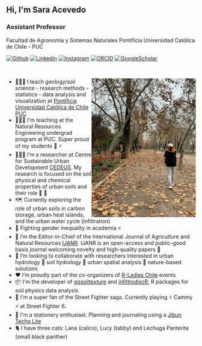 <!-- Your title -->
## Hi, I'm Sara Acevedo
### Assistant Professor
Facultad de Agronomía y Sistemas Naturales
Pontificia Universidad Católica de Chile - PUC
<!-- Your badges
You can use the website to generate badges: https://shields.io/
-->

[![Github](https://img.shields.io/badge/GitHub-100000?style=for-the-badge&logo=github&logoColor=white)](https://github.com/Saryace)
[![Linkedin](https://img.shields.io/badge/LinkedIn-0077B5?style=for-the-badge&logo=linkedin&logoColor=white)](https://www.linkedin.com/in/sara-acevedo-a5a869295/)
[![Instagram](https://img.shields.io/badge/Instagram-E4405F?style=for-the-badge&logo=instagram&logoColor=white)](https://www.instagram.com/soilbiophysicsgirls/)
[![ORCID](https://img.shields.io/badge/orcid-A6CE39?style=for-the-badge&logo=orcid&logoColor=white
)](https://orcid.org/0000-0003-3203-2106)
[![GoogleScholar](https://img.shields.io/badge/Google_Scholar-4285F4?style=for-the-badge&logo=google-scholar&logoColor=white)](https://scholar.google.com/citations?user=WJqqnIQAAAAJ&hl=en)

&nbsp;
<!-- Any image aligned to the right. Beware the width -->
<img width="55%" align="right" alt="Github" src="https://github.com/Saryace/Saryace/blob/master/c34911f9-7f1e-44e3-9c6f-50eb04f9a494.jpeg?raw=true" />

- 👩🏽‍🏫 I teach geology/soil science - research methods - statistics - data analysis and visualization at [Pontificia Universidad Católica de Chile PUC](https://agronomia.uc.cl/)
- 👩🏽‍🏫 I'm teaching at the Natural Resources Engineering undergrad program at PUC. Super proud of my students 🧠 ⚡
- 👩🏽‍💻 I’m a researcher at Centre for Sustainable Urban Development [CEDEUS](https://cedeus.cl/). My research is focused on the soil physical and chemical properties of urban soils and their role 🌱 🏢
- 🗺️ Currently exploring the role of urban soils in carbon storage, urban heat islands, and the urban water cycle (infiltration)
- 👭 Fighting gender inequality in academia ⚡
- 🌱 I’m the Editor-in-Chief of the International Journal of Agriculture and Natural Resources [IJANR](https://ojs.uc.cl/index.php/ijanr/index). IJANR is an open-access and public-good basis journal welcoming novelty and high-quality papers 📝
- 👯 I’m looking to collaborate with researchers interested in urban hydrology 🤝 soil hydrology 🤝 urban spatial analysis 🤝 nature-based solutions
- ❤️ I’m proudly part of the co-organizers of [R-Ladies Chile](https://www.meetup.com/es-ES/rladies-scl/) events
- 📦 I'm the developer of [ggsoiltexture](https://github.com/Saryace/ggsoiltexture) and [infiltrodiscR](https://github.com/biofisicasuelos/infiltrodiscR), R packages for soil physics data analysis
- 🥊 I'm a super fan of the Street Fighter saga. Currently playing ⚡ Cammy ⚡ at Street Fighter 6.
- 📝 I'm a stationery enthusiast. Planning and journaling using a [Jibun Techo Lite](https://www.kokuyo.com/en/products/jibun_techo/lineup/lite.html)
- 🐈 I have three cats: Lana (calico), Lucy (tabby) and Lechuga Panterita (small black panther)






